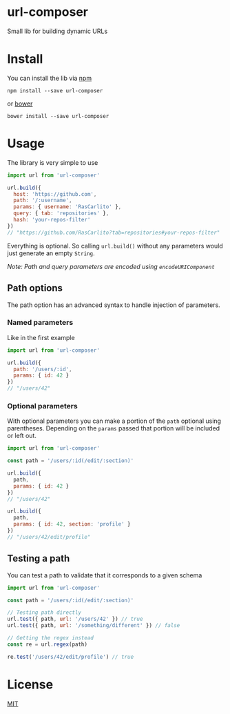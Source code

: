 # url-composer

Small lib for building dynamic URLs

# Install

You can install the lib via [npm](https://www.npmjs.com/)

```shell
npm install --save url-composer
```

or [bower](https://bower.io/)

```shell
bower install --save url-composer
```

# Usage

The library is very simple to use

```js
import url from 'url-composer'

url.build({
  host: 'https://github.com',
  path: '/:username',
  params: { username: 'RasCarlito' },
  query: { tab: 'repositories' },
  hash: 'your-repos-filter'
})
// "https://github.com/RasCarlito?tab=repositories#your-repos-filter"
```

Everything is optional. So calling `url.build()` without any parameters would just generate an empty `String`.

*Note: Path and query parameters are encoded using `encodeURIComponent`*

## Path options

The path option has an advanced syntax to handle injection of parameters.

### Named parameters

Like in the first example

```js
import url from 'url-composer'

url.build({
  path: '/users/:id',
  params: { id: 42 }
})
// "/users/42"
```

### Optional parameters

With optional parameters you can make a portion of the `path` optional using parentheses.
Depending on the `params` passed that portion will be included or left out.

```js
import url from 'url-composer'

const path = '/users/:id(/edit/:section)'

url.build({
  path,
  params: { id: 42 }
})
// "/users/42"

url.build({
  path,
  params: { id: 42, section: 'profile' }
})
// "/users/42/edit/profile"
```

## Testing a path

You can test a path to validate that it corresponds to a given schema

```js
import url from 'url-composer'

const path = '/users/:id(/edit/:section)'

// Testing path directly
url.test({ path, url: '/users/42' }) // true
url.test({ path, url: '/something/different' }) // false

// Getting the regex instead
const re = url.regex(path)

re.test('/users/42/edit/profile') // true
```

# License

[MIT](https://opensource.org/licenses/MIT)
